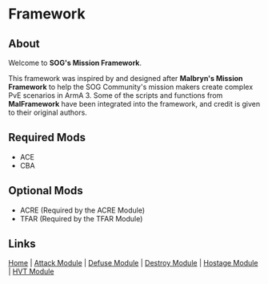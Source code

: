 # Framework

## About
Welcome to **SOG's Mission Framework**.

This framework was inspired by and designed after **Malbryn's Mission Framework** to help the SOG Community's mission makers create complex PvE scenarios in ArmA 3.
Some of the scripts and functions from **MalFramework** have been integrated into the framework, and credit is given to their original authors.

## Required Mods
* ACE
* CBA

## Optional Mods
* ACRE (Required by the ACRE Module)
* TFAR (Required by the TFAR Module)

## Links
[Home](framework/index) |
[Attack Module](framework/attack) |
[Defuse Module](framework/defuse) |
[Destroy Module](framework/destroy) |
[Hostage Module](framework/hostage) |
[HVT Module](framework/hvt)